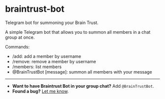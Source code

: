 # braintrust-bot
Telegram bot for summoning your Brain Trust.

A simple Telegram bot that allows you to summon all members in a chat group at once. 

Commands:
- /add: add a member by username
- /remove: remove a member by username
- /members: list members
- @BrainTrustBot \[message\]: summon all members with your message
----
- **Want to have Braintrust Bot in your group chat?** Add `@BrainTrustBot`.
- **Found a bug?** [Let me know](https://github.com/terabyte128/braintrust-bot/issues).

